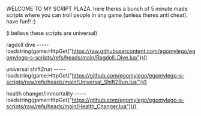 WELCOME TO MY SCRIPT PLAZA. here theres a bunch of 5 minute made scripts where you can troll people in any game (unless theres anti cheat). have fun!! :)

(i believe these scripts are universal)

ragdoll dive ----- loadstring(game:HttpGet("https://raw.githubusercontent.com/egomylego/egomylego-s-scripts/refs/heads/main/Ragdoll_Dive.lua"))()

universal shift2run ----- loadstring(game:HttpGet("https://github.com/egomylego/egomylego-s-scripts/raw/refs/heads/main/Universal_Shift2Run.lua"))()

health changer/immortality ----- loadstring(game:HttpGet("https://github.com/egomylego/egomylego-s-scripts/raw/refs/heads/main/Health_Changer.lua"))()

